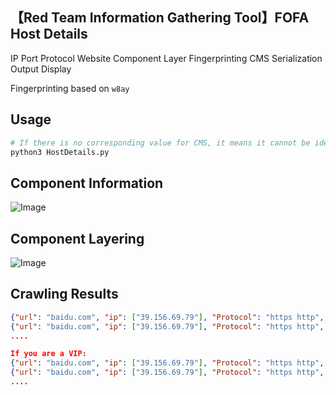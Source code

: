 
## 【Red Team Information Gathering Tool】FOFA Host Details

IP Port Protocol Website Component Layer Fingerprinting CMS Serialization Output Display

Fingerprinting based on `w8ay`

## Usage

```python
# If there is no corresponding value for CMS, it means it cannot be identified
python3 HostDetails.py
```

## Component Information

![Image](https://l0ki-town.oss-cn-beijing.aliyuncs.com/l0ki.top/image-20200807143505847.png)

## Component Layering

![Image](https://l0ki-town.oss-cn-beijing.aliyuncs.com/l0ki.top/image-20200807143425425.png)

## Crawling Results

```json
{"url": "baidu.com", "ip": ["39.156.69.79"], "Protocol": "https http", "Port": "443", "Component": "D***t", "CMS": ""}
{"url": "baidu.com", "ip": ["39.156.69.79"], "Protocol": "https http", "Port": "80", "Component": "Apache-Web-Server", "CMS": ""}
....

If you are a VIP:
{"url": "baidu.com", "ip": ["39.156.69.79"], "Protocol": "https http", "Port": "443", "Component": "DigiCert-Cert", "CMS": ""}
{"url": "baidu.com", "ip": ["39.156.69.79"], "Protocol": "https http", "Port": "80", "Component": "Apache-Web-Server", "CMS": ""}
....
```
